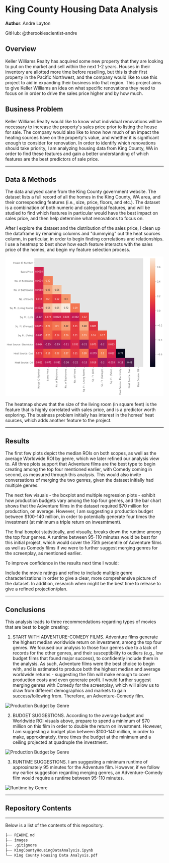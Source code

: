 # King County Housing Data Analysis

**Author**: Andre Layton

GitHub: @therookiescientist-andre

## Overview

  Keller Williams Realty has acquired some new property that they are looking to put on the market and sell within the next 1-2 years. Houses in their inventory are allotted more time before reselling, but this is their first property in the Pacific Northwest, and the company would like to use this project to aid in expanding their business into that region. This project aims to give Keller Williams an idea on what specific renovations they need to focus on in order to drive the sales price higher and by how much.
  
## Business Problem

  Keller Williams Realty would like to know what individual renovations will be necessary to increase the property's sales price prior to listing the house for sale. The company would also like to know how much of an impact the heating sources have on the property's value, and whether it is significant enough to consider for renovation. In order to identify which renovations should take priority, I am analyzing housing data from King County, WA in order to find these features and gain a better understanding of which features are the best predictors of sale price.
***

## Data & Methods

  The data analysed came from the King County government website. The dataset lists a full record of all the homes in the King County, WA area, and their corresponding features (i.e., size, price, floors, and etc.). The dataset is a combination of both numeric and categorical features, and will be studied to find which features in particular would have the best impact on sales price, and then help determine what renovations to focus on.

  After I explore the dataset and the distribution of the sales price, I clean up the dataframe by renaming columns and "dummying" out the heat sources column, in particular, in order to begin finding correlations and relationships. I use a heatmap to best show how each feature interacts with the sales price of the homes, and begin my feature selection process.
  
  ![Heatmap with Correlation Coefficients](images/heatmap.png)
  
The heatmap shows that the size of the living room (in square feet) is the feature that is highly correlated with sales price, and is a predictor worth exploring. The business problem initially has interest in the homes' heat sources, which adds another feature to the project.   
***

## Results

  The first few plots depict the median ROIs on both scopes, as well as the average Worldwide ROI by genre, which we later refined our analysis view to. All three plots support that Adventure films are the best type to begin creating among the top four mentioned earlier, with Comedy coming in second, as measured through this analysis. This would also invite conversations of merging the two genres, given the dataset initially had multiple genres. 

  The next few visuals - the boxplot and multiple regression plots - exhibit how production budgets vary among the top four genres, and the bar chart shows that the Adventure films in the dataset required $70 million for production, on average. However, I am suggesting a production budget between $100-140 million, in order to potentially generate four times the investment (at minimum a triple return on invesmtment).

  The final boxplot statistically, and visually, breaks down the runtime among the top four genres. A runtime between 95-110 minutes would be best for this initial project, which would cover the 75th percentile of Adventure films as well as Comedy films if we were to further suggest merging genres for the screenplay, as mentioned earlier. 

To improve confidence in the results next time I would:

  Include the movie ratings and refine to include multiple genre characterizations in order to give a clear, more comprehensive picture of the dataset. In addition, research when might be the best time to release to give a refined projection/plan.

***



## Conclusions

This analysis leads to three recommendations regarding types of movies that are best to begin creating:

1. START WITH ADVENTURE-COMEDY FILMS. Adventure films generate the highest median worldwide return on investment, among the top four genres. We focused our analysis to those four genres due to a lack of records for the other genres, and their susceptibility to outliers (e.g., low budget films that found major success), to confidently include them in the analysis. As such, Adventure films were the best choice to begin with, and is estimated to produce both the highest median and average worldwide returns - suggesting the film will make enough to cover production costs and even generate profit. I would further suggest merging genres with Comedy for the screenplay, which will allow us to draw from different demographics and markets to gain success/following from. Therefore, an Adventure-Comedy film.

<img src="images/average_worldwide_roi.png" alt="Production Budget by Genre">
    
2. BUDGET SUGGESTIONS. According to the average budget and Worldwide ROI visuals above, prepare to spend a minimum of $70 million on this film in order to double the return on investment. However, I am suggesting a budget plan between $100-140 million, in order to make, approximately, three times the budget at the minimum and a ceiling projected at quadruple the investment. 

![Production Budget by Genre](images/budget_boxplot.png)

3. RUNTIME SUGGESTIONS. I am suggesting a minimum runtime of approximately 95 minutes for the Adventure film. However, if we follow my earlier suggestion regarding merging genres, an Adventure-Comedy film would require a runtime between 95-110 minutes. 

![Runtime by Genre](images/runtime_boxplot.png)

***





## Repository Contents
***
Below is a list of the contents of this repository.

```
├── README.md             
├── images   
├── .gitignore         
├── KingCountyHousingDataAnalysis.ipynb                               
└── King County Housing Data Analysis.pdf                         
```
